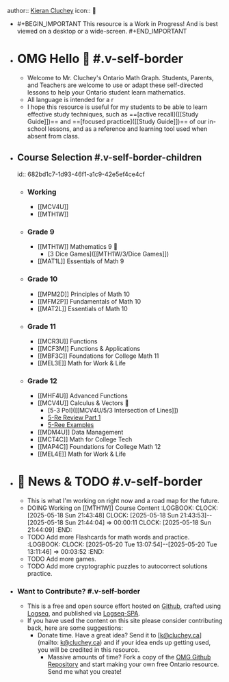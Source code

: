 author::  [Kieran Cluchey](https://k.cluchey.ca)
icon:: 🍎

- #+BEGIN_IMPORTANT
  This resource is a Work in Progress! And is best viewed on a desktop or a wide-screen.
  #+END_IMPORTANT
- # OMG Hello 👋 #.v-self-border
	- Welcome to Mr. Cluchey's Ontario Math Graph. Students, Parents, and Teachers are welcome to use or adapt these self-directed lessons to help your Ontario student learn mathematics.
	- All language is intended for a r
	- I hope this resource is useful for my students to be able to learn effective study techniques, such as ==[active recall]([[Study Guide]])== and ==[focused practice]([[Study Guide]])== of our in-school lessons, and as a reference and learning tool used when absent from class.
- ## Course Selection #.v-self-border-children
  id:: 682bd1c7-1d93-46f1-a1c9-42e5ef4ce4cf
	- ### Working
		- [[MCV4U]]
		- [[MTH1W]]
	- ### Grade 9
		- [[MTH1W]] Mathematics 9 🚩
			- [3 Dice Games]([[MTH1W/3/Dice Games]])
		- [[MAT1L]] Essentials of Math 9
	- ### Grade 10
		- [[MPM2D]] Principles of Math 10
		- [[MFM2P]] Fundamentals of Math 10
		- [[MAT2L]] Essentials of Math 10
	- ### Grade 11
		- [[MCR3U]] Functions
		- [[MCF3M]] Functions & Applications
		- [[MBF3C]] Foundations for College Math 11
		- [[MEL3E]] Math for Work & Life
	- ### Grade 12
		- [[MHF4U]] Advanced Functions
		- [[MCV4U]] Calculus & Vectors 🚩
			- [5-3 PoI]([[MCV4U/5/3 Intersection of Lines]])
			- [5-Re Review Part 1]([[MCV4U/5/Re]])
			- [5-Ree Examples]([[MCV4U/5/Ree]])
		- [[MDM4U]] Data Management
		- [[MCT4C]] Math for College Tech
		- [[MAP4C]] Foundations for College Math 12
		- [[MEL4E]] Math for Work & Life
- # 📰 News & TODO #.v-self-border
	- This is what I'm working on right now and a road map for the future.
	- DOING Working on [[MTH1W]] Course Content
	  :LOGBOOK:
	  CLOCK: [2025-05-18 Sun 21:43:48]
	  CLOCK: [2025-05-18 Sun 21:43:53]--[2025-05-18 Sun 21:44:04] =>  00:00:11
	  CLOCK: [2025-05-18 Sun 21:44:09]
	  :END:
	- TODO Add more Flashcards for math words and practice.
	  :LOGBOOK:
	  CLOCK: [2025-05-20 Tue 13:07:54]--[2025-05-20 Tue 13:11:46] =>  00:03:52
	  :END:
	- TODO Add more games.
	- TODO Add more cryptographic puzzles to autocorrect solutions practice.
- ### Want to Contribute? #.v-self-border
	- This is a free and open source effort hosted on [Github](https://github.com/kluchey/OMG), crafted using [Logseq](https://logseq.com/), and published via [Logseq-SPA](https://github.com/logseq/publish-spa).
	- If you have used the content on this site please consider contributing back, here are some suggestions:
		- Donate time. Have a great idea? Send it to [k@cluchey.ca](mailto: k@cluchey.ca) and if your idea ends up getting used, you will be credited in this resource.
			- Massive amounts of time? Fork a copy of the [OMG Github Repository](https://github.com/kluchey/OMG) and start making your own free Ontario resource. Send me what you create!